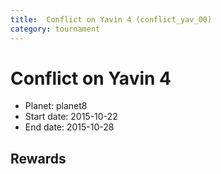 ```yaml
---
title:  Conflict on Yavin 4 (conflict_yav_00)
category: tournament
---
```

#  Conflict on Yavin 4

  * Planet: planet8
  * Start date: 2015-10-22
  * End date: 2015-10-28

## Rewards

